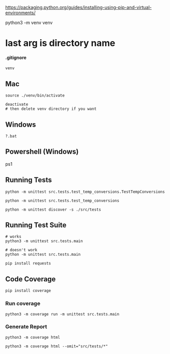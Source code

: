 https://packaging.python.org/guides/installing-using-pip-and-virtual-environments/

python3 -m venv venv

# last arg is directory name

#### .gitignore

```
venv
```

## Mac

```
source ./venv/bin/activate
```

```
deactivate
# then delete venv directory if you want
```

## Windows

```
?.bat
```

## Powershell (Windows)

ps1

## Running Tests

```
python -m unittest src.tests.test_temp_conversions.TestTempConversions
```

```
python -m unittest src.tests.test_temp_conversions
```

```
python -m unittest discover -s ./src/tests
```

## Running Test Suite

```
# works
python3 -m unittest src.tests.main
```

```
# doesn't work
python -m unittest src.tests.main
```

```
pip install requests
```

## Code Coverage

```
pip install coverage
```

### Run coverage

```
python3 -m coverage run -m unittest src.tests.main
```

### Generate Report

```
python3 -m coverage html
```

```
python3 -m coverage html --omit="src/tests/*"
```
